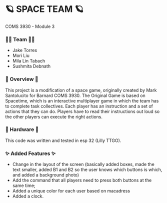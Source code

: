 #  🪐 SPACE TEAM  🪐
COMS 3930 - Module 3


### 🙌🤝 Team 🙌🤝 
- Jake Torres 
- Mori Liu  
- Mila Lin Tabach 
- Sushmita Debnath 

### 🚀 Overview  🚀
This project is a modification of a space game, originally created by Mark Santolucito for Barnard COMS 3930. 
The Original Game is based on Spacetime, which is an interactive multiplayer game in which the team has to complete task collectives. 
Each player has an instruction and a set of actions that they can do. Players have to read their instructions out loud so the other players can execute the right actions. 


### 🔧 Hardware  🔧 
This code was written and tested in esp 32 (Lilly TTGO). 

### ✨ Added Features  ✨
- Change in the layout of the screen (basically added boxes, made the text smaller, added B1 and B2 so the user knows which buttons is which, and added a background photo)
- Add the command that all players need to press both buttons at the same time;
- Added a unique color for each user based on macadress
- Added a clock. 

